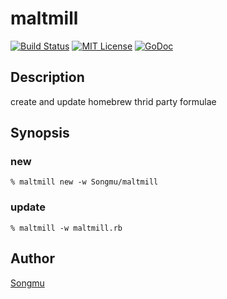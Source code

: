 maltmill
=======

[![Build Status](https://travis-ci.org/Songmu/maltmill.png?branch=master)][travis]
[![MIT License](http://img.shields.io/badge/license-MIT-blue.svg?style=flat-square)][license]
[![GoDoc](https://godoc.org/github.com/Songmu/maltmill?status.svg)][godoc]

[travis]: https://travis-ci.org/Songmu/maltmill
[license]: https://github.com/Songmu/maltmill/blob/master/LICENSE
[godoc]: https://godoc.org/github.com/Songmu/maltmill

## Description

create and update homebrew thrid party formulae

## Synopsis

### new

```console
% maltmill new -w Songmu/maltmill
```

### update

```console
% maltmill -w maltmill.rb
```

## Author

[Songmu](https://github.com/Songmu)
